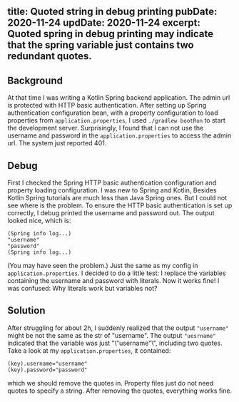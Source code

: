 title: Quoted string in debug printing
pubDate: 2020-11-24
updDate: 2020-11-24
excerpt: Quoted spring in debug printing may indicate that the spring variable just contains two redundant quotes.
---
## Background

At that time I was writing a Kotlin Spring backend application.
The admin url is protected with HTTP basic authentication.
After setting up Spring authentication configuration bean,
with a property configuration to load properties from `application.properties`,
I used `./gradlew bootRun` to start the development server.
Surprisingly, I found that I can not use the username and password in the
`application.properties` to access the admin url.
The system just reported 401.

## Debug

First I checked the Spring HTTP basic authentication configuration and property loading configuration.
I was new to Spring and Kotlin, Besides Kotlin Spring tutorials are much less than Java Spring ones.
But I could not see where is the problem.
To ensure the HTTP basic authentication is set up correctly, I debug printed the username and password out.
The output looked nice, which is:

```
(Spring info log...)
"username"
"password"
(Spring info log...)
```

(You may have seen the problem.)
Just the same as my config in `application.properties`.
I decided to do a little test: I replace the variables containing the username and password with literals.
Now it works fine!
I was confused: Why literals work but variables not?

## Solution

After struggling for about 2h, I suddenly realized that the output `"username"`
might be not the same as the str of "username".
The output `"uesrname"` indicated that the variable was just "\\"username"\\", including two quotes.
Take a look at my `application.properties`, it contained:

```
(key).username="username"
(key).password="password"
```

which we should remove the quotes in.
Property files just do not need quotes to specify a string.
After removing the quotes, everything works fine.
